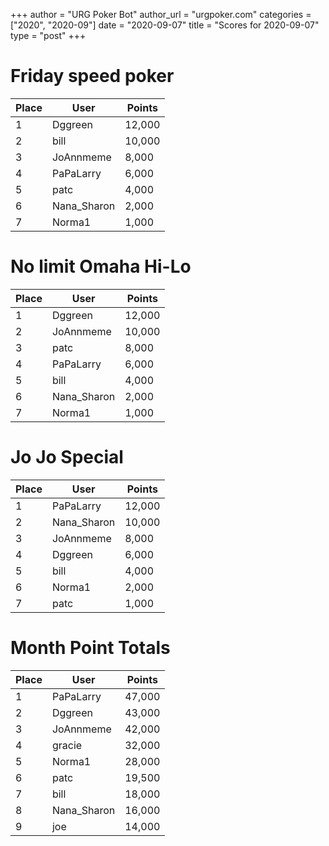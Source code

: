 +++
author = "URG Poker Bot"
author_url = "urgpoker.com"
categories = ["2020", "2020-09"]
date = "2020-09-07"
title = "Scores for 2020-09-07"
type = "post"
+++
# Friday speed poker

| Place | User | Points |
|-------|------|--------|
| 1 | Dggreen | 12,000 |
| 2 | bill | 10,000 |
| 3 | JoAnnmeme | 8,000 |
| 4 | PaPaLarry | 6,000 |
| 5 | patc | 4,000 |
| 6 | Nana_Sharon | 2,000 |
| 7 | Norma1 | 1,000 |

# No limit Omaha Hi-Lo

| Place | User | Points |
|-------|------|--------|
| 1 | Dggreen | 12,000 |
| 2 | JoAnnmeme | 10,000 |
| 3 | patc | 8,000 |
| 4 | PaPaLarry | 6,000 |
| 5 | bill | 4,000 |
| 6 | Nana_Sharon | 2,000 |
| 7 | Norma1 | 1,000 |

# Jo Jo Special

| Place | User | Points |
|-------|------|--------|
| 1 | PaPaLarry | 12,000 |
| 2 | Nana_Sharon | 10,000 |
| 3 | JoAnnmeme | 8,000 |
| 4 | Dggreen | 6,000 |
| 5 | bill | 4,000 |
| 6 | Norma1 | 2,000 |
| 7 | patc | 1,000 |

# Month Point Totals

| Place | User | Points |
|-------|------|--------|
| 1 | PaPaLarry | 47,000 |
| 2 | Dggreen | 43,000 |
| 3 | JoAnnmeme | 42,000 |
| 4 | gracie | 32,000 |
| 5 | Norma1 | 28,000 |
| 6 | patc | 19,500 |
| 7 | bill | 18,000 |
| 8 | Nana_Sharon | 16,000 |
| 9 | joe | 14,000 |
